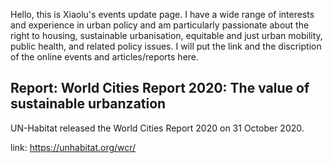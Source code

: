 Hello, this is Xiaolu's events update page. I have a wide range of interests and experience in urban policy and am particularly passionate
about the right to housing, sustainable urbanisation, equitable and just urban mobility, public health, and related policy issues. I will put the link and the discription of the online events and articles/reports here. 

## Report: World Cities Report 2020: The value of sustainable urbanzation

UN-Habitat released the World Cities Report 2020 on 31 October 2020.

link: https://unhabitat.org/wcr/
